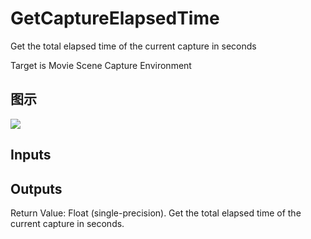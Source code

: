 # GetCaptureElapsedTime

Get the total elapsed time of the current capture in seconds

Target is Movie Scene Capture Environment

## 图示

![]($-20221218-18164447.png)

## Inputs

## Outputs

Return Value: Float (single-precision). Get the total elapsed time of the current capture in seconds.


